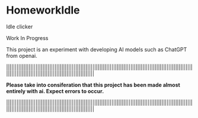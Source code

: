 # HomeworkIdle

Idle clicker

Work In Progress

This project is an experiment with developing AI models such as ChatGPT from openai.

|||||||||||||||||||||||||||||||||||||||||||||||||||||||||||||||||||||||||||||||||||||||||||||||||||||||||||||||||||||||||||||||||||||||||||||||||||||||||||||||

**Please take into consiferation that this project has been made almost entirely with ai. Expect errors to occur.**

|||||||||||||||||||||||||||||||||||||||||||||||||||||||||||||||||||||||||||||||||||||||||||||||||||||||||||||||||||||||||||||||||||||||||||||||||||||||||||||||

